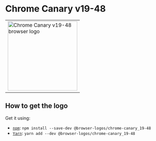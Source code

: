 Chrome Canary v19-48
====================

<!-- markdownlint-disable line-length no-inline-html -->
<table>
    <tr height=230>
        <td>
            <a href="https://github.com/alrra/browser-logos/tree/896ab303b43decd25c518ea5dc0081e6974d344a/src/archive/chrome-canary_19-48">
                <img width=220 src="https://raw.githubusercontent.com/alrra/browser-logos/896ab303b43decd25c518ea5dc0081e6974d344a/src/archive/chrome-canary_19-48/chrome-canary_19-48_512x512.png" alt="Chrome Canary v19-48 browser logo">
            </a>
        </td>
    </tr>
</table>
<!-- markdownlint-enable line-length no-inline-html -->

How to get the logo
-------------------

Get it using:

* [`npm`][npm]: `npm install --save-dev @browser-logos/chrome-canary_19-48`
* [`Yarn`][yarn]: `yarn add --dev @browser-logos/chrome-canary_19-48`

<!-- Link labels: -->

[npm]: https://www.npmjs.com/
[yarn]: https://yarnpkg.com/
